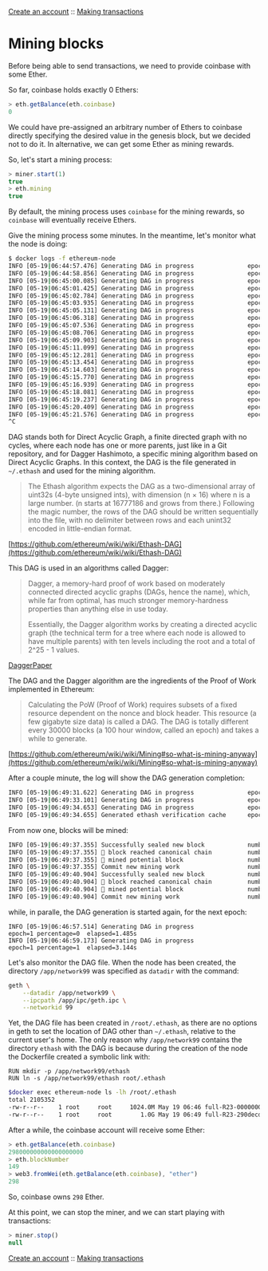 [Create an account](docs/create-account.md) :: [Making transactions](making-transactions.md)

Mining blocks
=============
Before being able to send transactions, we need to provide coinbase with some Ether.

So far, coinbase holds exactly 0 Ethers:

```javascript
> eth.getBalance(eth.coinbase)
0
```

We could have pre-assigned an arbitrary number of Ethers to coinbase directly specifying the desired value in the genesis block, but we decided not to do it. In alternative, we can get some Ether as mining rewards.

So, let's start a mining process:

```javascript
> miner.start(1)
true
> eth.mining
true
```

By default, the mining process uses `coinbase` for the mining rewards, so `coinbase` will eventually receive Ethers.

Give the mining process some minutes. In the meantime, let's monitor what the node is doing:

```bash
$ docker logs -f ethereum-node
INFO [05-19|06:44:57.476] Generating DAG in progress               epoch=0 percentage=1 elapsed=2.358s
INFO [05-19|06:44:58.856] Generating DAG in progress               epoch=0 percentage=2 elapsed=3.739s
INFO [05-19|06:45:00.085] Generating DAG in progress               epoch=0 percentage=3 elapsed=4.967s
INFO [05-19|06:45:01.425] Generating DAG in progress               epoch=0 percentage=4 elapsed=6.308s
INFO [05-19|06:45:02.784] Generating DAG in progress               epoch=0 percentage=5 elapsed=7.666s
INFO [05-19|06:45:03.935] Generating DAG in progress               epoch=0 percentage=6 elapsed=8.817s
INFO [05-19|06:45:05.131] Generating DAG in progress               epoch=0 percentage=7 elapsed=10.013s
INFO [05-19|06:45:06.318] Generating DAG in progress               epoch=0 percentage=8 elapsed=11.201s
INFO [05-19|06:45:07.536] Generating DAG in progress               epoch=0 percentage=9 elapsed=12.419s
INFO [05-19|06:45:08.706] Generating DAG in progress               epoch=0 percentage=10 elapsed=13.588s
INFO [05-19|06:45:09.903] Generating DAG in progress               epoch=0 percentage=11 elapsed=14.786s
INFO [05-19|06:45:11.099] Generating DAG in progress               epoch=0 percentage=12 elapsed=15.982s
INFO [05-19|06:45:12.281] Generating DAG in progress               epoch=0 percentage=13 elapsed=17.163s
INFO [05-19|06:45:13.454] Generating DAG in progress               epoch=0 percentage=14 elapsed=18.337s
INFO [05-19|06:45:14.603] Generating DAG in progress               epoch=0 percentage=15 elapsed=19.485s
INFO [05-19|06:45:15.770] Generating DAG in progress               epoch=0 percentage=16 elapsed=20.652s
INFO [05-19|06:45:16.939] Generating DAG in progress               epoch=0 percentage=17 elapsed=21.821s
INFO [05-19|06:45:18.081] Generating DAG in progress               epoch=0 percentage=18 elapsed=22.963s
INFO [05-19|06:45:19.237] Generating DAG in progress               epoch=0 percentage=19 elapsed=24.119s
INFO [05-19|06:45:20.409] Generating DAG in progress               epoch=0 percentage=20 elapsed=25.291s
INFO [05-19|06:45:21.576] Generating DAG in progress               epoch=0 percentage=21 elapsed=26.458s
^C
```

DAG stands both for Direct Acyclic Graph, a finite directed graph with no cycles, where each node has one or more parents, just like in a Git repository, and for Dagger Hashimoto, a specific mining algorithm based on Direct Acyclic Graphs. In this context, the DAG is the file generated in `~/.ethash` and used for the mining algorithm.

> The Ethash algorithm expects the DAG as a two-dimensional array of uint32s (4-byte unsigned ints), with dimension (n × 16) where n is a large number. (n starts at 16777186 and grows from there.) Following the magic number, the rows of the DAG should be written sequentially into the file, with no delimiter between rows and each unint32 encoded in little-endian format.

[https://github.com/ethereum/wiki/wiki/Ethash-DAG](https://github.com/ethereum/wiki/wiki/Ethash-DAG)

This DAG is used in an algorithms called Dagger:

> Dagger, a memory-hard proof of work based on moderately connected directed acyclic graphs (DAGs, hence the name), which, while far from optimal, has much stronger memory-hardness properties than anything else in use today.
>
> Essentially, the Dagger algorithm works by creating a directed acyclic graph (the technical term for a tree where each node is allowed to have multiple parents) with ten levels including the root and a total of 2^25 - 1 values.

[DaggerPaper](http://www.hashcash.org/papers/dagger.html)

The DAG and the Dagger algorithm are the ingredients of the Proof of Work implemented in Ethereum:

> Calculating the PoW (Proof of Work) requires subsets of a fixed resource dependent on the nonce and block header. This resource (a few gigabyte size data) is called a DAG. The DAG is totally different every 30000 blocks (a 100 hour window, called an epoch) and takes a while to generate.

[https://github.com/ethereum/wiki/wiki/Mining#so-what-is-mining-anyway](https://github.com/ethereum/wiki/wiki/Mining#so-what-is-mining-anyway)

After a couple minute, the log will show the DAG generation completion:

```bash
INFO [05-19|06:49:31.622] Generating DAG in progress               epoch=1 percentage=97 elapsed=2m35.593s
INFO [05-19|06:49:33.101] Generating DAG in progress               epoch=1 percentage=98 elapsed=2m37.072s
INFO [05-19|06:49:34.653] Generating DAG in progress               epoch=1 percentage=99 elapsed=2m38.624s
INFO [05-19|06:49:34.655] Generated ethash verification cache      epoch=1 elapsed=2m38.626s
```

From now one, blocks will be mined:

```bash
INFO [05-19|06:49:37.355] Successfully sealed new block            number=52 sealhash=1cf217…53d44c hash=930d75…b841b2 elapsed=6.652s
INFO [05-19|06:49:37.355] 🔗 block reached canonical chain          number=45 hash=d8c1f3…4af108
INFO [05-19|06:49:37.355] 🔨 mined potential block                  number=52 hash=930d75…b841b2
INFO [05-19|06:49:37.355] Commit new mining work                   number=53 sealhash=39f771…12f7d8 uncles=0 txs=0 gas=0 fees=0 elapsed=186.324µs
INFO [05-19|06:49:40.904] Successfully sealed new block            number=53 sealhash=39f771…12f7d8 hash=f3dfb7…37f646 elapsed=3.548s
INFO [05-19|06:49:40.904] 🔗 block reached canonical chain          number=46 hash=f18642…b0de46
INFO [05-19|06:49:40.904] 🔨 mined potential block                  number=53 hash=f3dfb7…37f646
INFO [05-19|06:49:40.904] Commit new mining work                   number=54 sealhash=f4022f…0e44c7 uncles=0 txs=0 gas=0 fees=0 elapsed=194.898µs
```

while, in paralle, the DAG generation is started again, for the next epoch:

```javascipt
INFO [05-19|06:46:57.514] Generating DAG in progress               epoch=1 percentage=0  elapsed=1.485s
INFO [05-19|06:46:59.173] Generating DAG in progress               epoch=1 percentage=1  elapsed=3.144s
```

Let's also monitor the DAG file.
When the node has been created, the directory `/app/network99` was specified as `datadir` with the command:

```bash
geth \
    --datadir /app/network99 \
    --ipcpath /app/ipc/geth.ipc \
    --networkid 99
```

Yet, the DAG file has been created in `/root/.ethash`, as there are no options in geth to set the location of DAG other than `~/.ethash`, relative to the current user's home. The only reason why `/app/network99` contains the directory `ethash` with the DAG is because during the creation of the node the Dockerfile created a symbolic link with:

```docker
RUN mkdir -p /app/network99/ethash
RUN ln -s /app/network99/ethash root/.ethash
```

```bash
$docker exec ethereum-node ls -lh /root/.ethash                                                                     9:10  arialdo@mbuto
total 2105352
-rw-r--r--    1 root     root     1024.0M May 19 06:46 full-R23-0000000000000000
-rw-r--r--    1 root     root        1.0G May 19 06:49 full-R23-290decd9548b62a8
```

After a while, the coinbase account will receive some Ether:

```javascript
> eth.getBalance(eth.coinbase)
298000000000000000000
> eth.blockNumber
149
> web3.fromWei(eth.getBalance(eth.coinbase), "ether")
298
```

So, coinbase owns `298` Ether.

At this point, we can stop the miner, and we can start playing with transactions:

```javascript
> miner.stop()
null
```

[Create an account](docs/create-account.md) :: [Making transactions](making-transactions.md)
